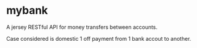 # mybank

A jersey RESTful API for money transfers between accounts.

Case considered is domestic 1 off payment from 1 bank accout to another.
